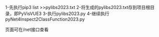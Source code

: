 1-先执行pip3 list >>pylibs2023.txt
2-将生成的pylibs2023.txt存到项目根目录，即PyVisVUE3
3-执行pylibs2023.py
4-继续执行pyNet4Inspect2ClassFunction2023.py

页面可在/net接口查看
